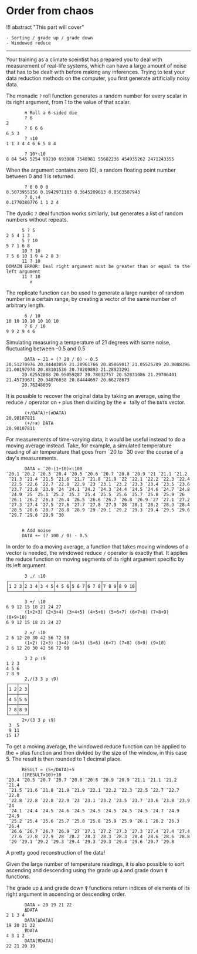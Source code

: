 # Order from chaos

!!! abstract "This part will cover"

    - Sorting / grade up / grade down
    - Windowed reduce

---

Your training as a climate sceintist has prepared you to deal with measurement of real-life systems, which can have a large amount of noise that has to be dealt with before making any inferences. Trying to test your data reduction methods on the computer, you first generate artificially noisy data.

The monadic `?` roll function generates a random number for every scalar in its right argument, from 1 to the value of that scalar. 

```apl
       ⍝ Roll a 6-sided die
       ? 6
2
       ? 6 6 6
6 5 3
       ? ⍳10
1 1 3 4 4 6 6 5 8 4

       ? 10*⍳10
8 84 545 5254 99210 693088 7548981 55682236 454935262 2471243355
```

When the argument contains zero (0), a random floating point number between 0 and 1 is returned.

```apl
       ? 0 0 0 0
0.5073955156 0.1942971103 0.3645209613 0.8563507943
       ? 0,⍳4
0.1770380776 1 1 2 4
```


The dyadic `?` deal function works similarly, but generates a list of random numbers without repeats.

```apl
      5 ? 5
2 5 4 1 3
      5 ? 10
5 7 1 6 8
      10 ? 10
7 5 6 10 1 9 4 2 8 3
      11 ? 10
DOMAIN ERROR: Deal right argument must be greater than or equal to the left argument
      11 ? 10
         ∧
```

The replicate function can be used to generate a large number of random number in a certain range, by creating a vector of the same number of arbitrary length.

```apl
       6 / 10
10 10 10 10 10 10 10
       ? 6 / 10
9 9 2 9 4 6
```


Simulating measuring a temperature of 21 degrees with some noise, fluctuating between -0.5 and 0.5

```apl
       DATA ← 21 + (? 20 / 0) - 0.5
20.51270976 20.84443059 21.20961766 20.85869017 21.05525209 20.8088396 21.00197974 20.88101536 20.70209893 21.28923291
      20.62552888 20.95059287 20.78032757 20.52831086 21.29706401 21.45739671 20.94876038 20.84444697 20.66278673
      20.76248039
```

It is possible to recover the original data by taking an average, using the reduce `/` operator on `+` plus then dividing by the `≢ ` tally of the `DATA` vector.

```apl
       (+/DATA)÷(≢DATA)
20.90107811
       (+/÷≢) DATA
20.90107811
```

For measurements of time-varying data, it would be useful instead to do a moving average instead. Take, for example, a simulated temperature reading of air temperature that goes from ¯20 to ¯30 over the course of a day's measurements.

```apl
       DATA ← ¯20-(1÷10)×⍳100
¯20.1 ¯20.2 ¯20.3 ¯20.4 ¯20.5 ¯20.6 ¯20.7 ¯20.8 ¯20.9 ¯21 ¯21.1 ¯21.2
 ¯21.3 ¯21.4 ¯21.5 ¯21.6 ¯21.7 ¯21.8 ¯21.9 ¯22 ¯22.1 ¯22.2 ¯22.3 ¯22.4
 ¯22.5 ¯22.6 ¯22.7 ¯22.8 ¯22.9 ¯23 ¯23.1 ¯23.2 ¯23.3 ¯23.4 ¯23.5 ¯23.6
 ¯23.7 ¯23.8 ¯23.9 ¯24 ¯24.1 ¯24.2 ¯24.3 ¯24.4 ¯24.5 ¯24.6 ¯24.7 ¯24.8
 ¯24.9 ¯25 ¯25.1 ¯25.2 ¯25.3 ¯25.4 ¯25.5 ¯25.6 ¯25.7 ¯25.8 ¯25.9 ¯26
 ¯26.1 ¯26.2 ¯26.3 ¯26.4 ¯26.5 ¯26.6 ¯26.7 ¯26.8 ¯26.9 ¯27 ¯27.1 ¯27.2
 ¯27.3 ¯27.4 ¯27.5 ¯27.6 ¯27.7 ¯27.8 ¯27.9 ¯28 ¯28.1 ¯28.2 ¯28.3 ¯28.4
 ¯28.5 ¯28.6 ¯28.7 ¯28.8 ¯28.9 ¯29 ¯29.1 ¯29.2 ¯29.3 ¯29.4 ¯29.5 ¯29.6
 ¯29.7 ¯29.8 ¯29.9 ¯30
   

      ⍝ Add noise
      DATA +← (? 100 / 0) - 0.5
```

In order to do a moving average, a function that takes moving windows of a vector is needed, the windowed reduce `/` operator is exactly that. It applies the reduce function on moving segments of its right argument specific by its left argument. 

```apl
       3 ,/ ⍳10
┌─────┬─────┬─────┬─────┬─────┬─────┬─────┬──────┐
│1 2 3│2 3 4│3 4 5│4 5 6│5 6 7│6 7 8│7 8 9│8 9 10│
└─────┴─────┴─────┴─────┴─────┴─────┴─────┴──────┘

       3 +/ ⍳10
6 9 12 15 18 21 24 27
       (1+2+3) (2+3+4) (3+4+5) (4+5+6) (5+6+7) (6+7+8) (7+8+9) (8+9+10)
6 9 12 15 18 21 24 27

       2 ×/ ⍳10
2 6 12 20 30 42 56 72 90
       (1×2) (2×3) (3×4) (4×5) (5×6) (6×7) (7×8) (8×9) (9×10)
2 6 12 20 30 42 56 72 90

       3 3 ⍴ ⍳9
1 2 3
4 5 6
7 8 9
       2,/(3 3 ⍴ ⍳9)
┌───┬───┐
│1 2│2 3│
├───┼───┤
│4 5│5 6│
├───┼───┤
│7 8│8 9│
└───┴───┘
      2+/(3 3 ⍴ ⍳9)
 3  5
 9 11
15 17
```

To get a moving average, the windowed reduce function can be applied to the + plus function and then divided by the size of the window, in this case 5. The result is then rounded to 1 decimal place.

```apl
      RESULT ← (5+/DATA)÷5
      (⌈RESULT×10)÷10
¯20.4 ¯20.5 ¯20.7 ¯20.7 ¯20.8 ¯20.8 ¯20.9 ¯20.9 ¯21.1 ¯21.1 ¯21.2 ¯21.4
 ¯21.5 ¯21.6 ¯21.8 ¯21.9 ¯21.9 ¯22.1 ¯22.2 ¯22.3 ¯22.5 ¯22.7 ¯22.7 ¯22.8
 ¯22.8 ¯22.8 ¯22.8 ¯22.9 ¯23 ¯23.1 ¯23.2 ¯23.5 ¯23.7 ¯23.6 ¯23.8 ¯23.9 ¯24
 ¯24.1 ¯24.4 ¯24.5 ¯24.6 ¯24.5 ¯24.5 ¯24.5 ¯24.5 ¯24.5 ¯24.7 ¯24.9 ¯24.9
 ¯25.2 ¯25.4 ¯25.6 ¯25.7 ¯25.8 ¯25.8 ¯25.9 ¯25.9 ¯26.1 ¯26.2 ¯26.3 ¯26.4
 ¯26.6 ¯26.7 ¯26.7 ¯26.9 ¯27 ¯27.1 ¯27.2 ¯27.3 ¯27.3 ¯27.4 ¯27.4 ¯27.4 
 ¯27.6 ¯27.8 ¯27.9 ¯28 ¯28.2 ¯28.3 ¯28.3 ¯28.3 ¯28.4 ¯28.6 ¯28.6 ¯28.8
 ¯29 ¯29.1 ¯29.2 ¯29.3 ¯29.4 ¯29.3 ¯29.3 ¯29.4 ¯29.6 ¯29.7 ¯29.8

```

A pretty good reconstruction of the data!

Given the large number of temperature readings, it is also possible to sort ascending and descending using the grade up `⍋` and grade down `⍒` functions.

The grade up `⍋` and grade down `⍒` functions return indices of elements of  its right argument in ascending or descending order.

```apl
       DATA ← 20 19 21 22
       ⍋DATA
2 1 3 4
       DATA[⍋DATA]
19 20 21 22
       ⍒DATA
4 3 1 2
       DATA[⍒DATA]
22 21 20 19
```
